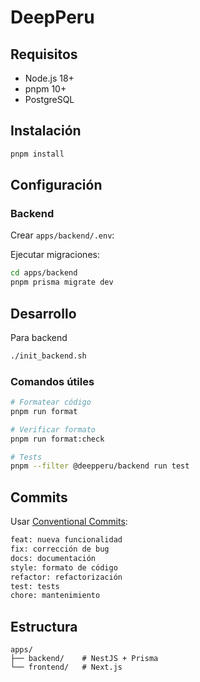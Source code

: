 # DeepPeru

## Requisitos

- Node.js 18+
- pnpm 10+
- PostgreSQL

## Instalación

```bash
pnpm install
```

## Configuración

### Backend

Crear `apps/backend/.env`:

Ejecutar migraciones:

```bash
cd apps/backend
pnpm prisma migrate dev
```

## Desarrollo

Para backend

```bash
./init_backend.sh
```

### Comandos útiles

```bash
# Formatear código
pnpm run format

# Verificar formato
pnpm run format:check

# Tests
pnpm --filter @deepperu/backend run test
```

## Commits

Usar [Conventional Commits](https://www.conventionalcommits.org/):

```bash
feat: nueva funcionalidad
fix: corrección de bug
docs: documentación
style: formato de código
refactor: refactorización
test: tests
chore: mantenimiento
```

## Estructura

```
apps/
├── backend/    # NestJS + Prisma
└── frontend/   # Next.js
```
